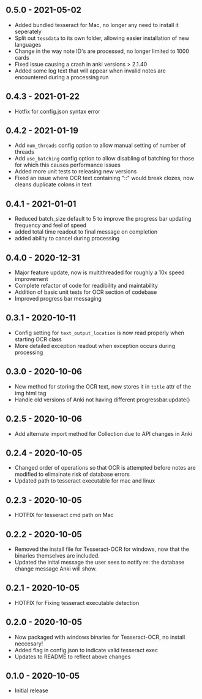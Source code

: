 ## 0.5.0 - 2021-05-02
- Added bundled tesseract for Mac, no longer any need to install it seperately
- Split out `tessdata` to its own folder, allowing easier installation of new languages
- Change in the way note ID's are processed, no longer limited to 1000 cards
- Fixed issue causing a crash in anki versions > 2.1.40
- Added some log text that will appear when invalid notes are encountered during a processing run

## 0.4.3 - 2021-01-22
- Hotfix for config.json syntax error

## 0.4.2 - 2021-01-19
- Add `num_threads` config option to allow manual setting of number of threads
- Add `use_batching` config option to allow disabling of batching for those for which  this causes performance issues
- Added more unit tests to releasing new versions
- Fixed an issue where OCR text containing "::" would break clozes, now cleans duplicate colons in text

## 0.4.1 - 2021-01-01
- Reduced batch_size default to 5 to improve the progress bar updating frequency and feel of speed
- added total time readout to final message on completion
- added ability to cancel during processing

## 0.4.0 - 2020-12-31
- Major feature update, now is multithreaded for roughly a 10x speed improvement
- Complete refactor of code for  readibility and maintability
- Addition of basic unit tests for OCR section of codebase
- Improved progress bar messaging

## 0.3.1 - 2020-10-11
- Config setting for `text_output_location` is now read properly when starting OCR class
- More detailed exception readout when exception occurs during processing

## 0.3.0 - 2020-10-06
- New method for storing the OCR text, now stores it in `title` attr of the img html tag
- Handle old versions of Anki not having different progressbar.update()

## 0.2.5 - 2020-10-06

- Add alternate import method for Collection due to API changes in Anki

## 0.2.4 - 2020-10-05

- Changed order of operations so that OCR is attempted before notes are modified to elimainate risk of database errors
- Updated path to tesseract executable for mac and linux

## 0.2.3 - 2020-10-05

- HOTFIX for tesseract cmd path on Mac

## 0.2.2 - 2020-10-05

- Removed the install file for Tesseract-OCR for windows, now that the binaries themselves are included. 
- Updated the inital message the user sees to notify re: the database change message Anki will show.

## 0.2.1 - 2020-10-05

- HOTFIX for Fixing tesseract executable detection

## 0.2.0 - 2020-10-05

- Now packaged with windows binaries for Tesseract-OCR, no install neccesary!
- Added flag in config.json to indicate valid tesseract exec
- Updates to README to reflect above changes

## 0.1.0 - 2020-10-05

- Initial release
